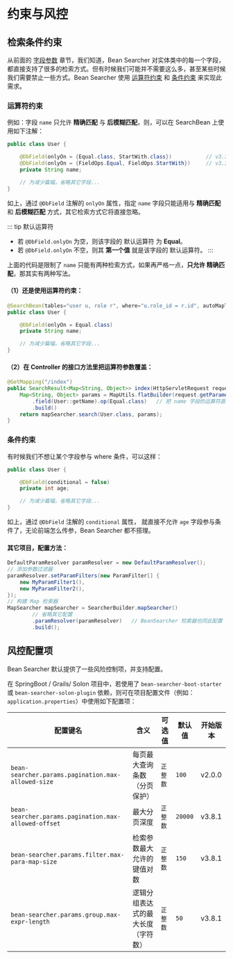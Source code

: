 # 约束与风控

## 检索条件约束

从前面的 [字段参数](/en/guide/param/field) 章节，我们知道，Bean Searcher 对实体类中的每一个字段，都直接支持了很多的检索方式。但有时候我们可能并不需要这么多，甚至某些时候我们需要禁止一些方式。Bean Searcher 使用 [运算符约束](#运算符约束) 和 [条件约束](#条件约束) 来实现此需求。

### 运算符约束

例如：字段 `name` 只允许 **精确匹配** 与 **后模糊匹配**，则，可以在 SearchBean 上使用如下注解：

```java
public class User {

    @DbField(onlyOn = {Equal.class, StartWith.class})           // v3.3.0+ 的写法
    @DbField(onlyOn = {FieldOps.Equal, FieldOps.StartWith})     // v3.3.0 以前的写法
    private String name;

    // 为减少篇幅，省略其它字段...
}
```

如上，通过 `@DbField` 注解的 `onlyOn` 属性，指定 `name` 字段只能适用与 **精确匹配** 和 **后模糊匹配** 方式，其它检索方式它将直接忽略。

::: tip 默认运算符
* 若 `@DbField.onlyOn` 为空，则该字段的 默认运算符 为 **Equal**。
* 若 `@DbField.onlyOn` 不空，则其 **第一个值** 就是该字段的 默认运算符。
:::

上面的代码是限制了 `name` 只能有两种检索方式，如果再严格一点，**只允许 精确匹配**，那其实有两种写法。

#### （1）还是使用运算符约束：

```java
@SearchBean(tables="user u, role r", where="u.role_id = r.id", autoMapTo="u") 
public class User {

    @DbField(onlyOn = Equal.class)
    private String name;

    // 为减少篇幅，省略其它字段...
}
```

#### （2）在 Controller 的接口方法里把运算符参数覆盖：

```java
@GetMapping("/index")
public SearchResult<Map<String, Object>> index(HttpServletRequest request) {
    Map<String, Object> params = MapUtils.flatBuilder(request.getParameterMap())
        .field(User::getName).op(Equal.class)   // 把 name 字段的运算符直接覆盖为 Equal
        .build()
    return mapSearcher.search(User.class, params);
}
```

### 条件约束

有时候我们不想让某个字段参与 where 条件，可以这样：

```java
public class User {

    @DbField(conditional = false)
    private int age;

    // 为减少篇幅，省略其它字段...
}
```

如上，通过 `@DbField` 注解的 `conditional` 属性， 就直接不允许 `age` 字段参与条件了，无论前端怎么传参，Bean Searcher 都不搭理。

#### 其它项目，配置方法：

```java
DefaultParamResolver paramResolver = new DefaultParamResolver();
// 添加参数过滤器
paramResolver.setParamFilters(new ParamFilter[] { 
    new MyParamFilter1(),
    new MyParamFilter2(),
});
// 构建 Map 检索器
MapSearcher mapSearcher = SearcherBuilder.mapSearcher()
        // 省略其它配置
        .paramResolver(paramResolver)   // BeanSearcher 检索器也同此配置
        .build();
```

## 风控配置项

Bean Searcher 默认提供了一些风险控制项，并支持配置。

在 SpringBoot / Grails/ Solon 项目中，若使用了 `bean-searcher-boot-starter` 或 `bean-searcher-solon-plugin` 依赖，则可在项目配置文件（例如：`application.properties`）中使用如下配置项：

配置键名 | 含义 | 可选值 | 默认值 | 开始版本
-|-|-|-|-
`bean-searcher.params.pagination.max-allowed-size` | 每页最大查询条数（分页保护） | `正整数` | `100` | v2.0.0
`bean-searcher.params.pagination.max-allowed-offset` | 最大分页深度 | `正整数` | `20000` | v3.8.1
`bean-searcher.params.filter.max-para-map-size` | 检索参数最大允许的键值对数 | `正整数` | `150` | v3.8.1
`bean-searcher.params.group.max-expr-length` | 逻辑分组表达式的最大长度（字符数） | `正整数` | `50` | v3.8.1

